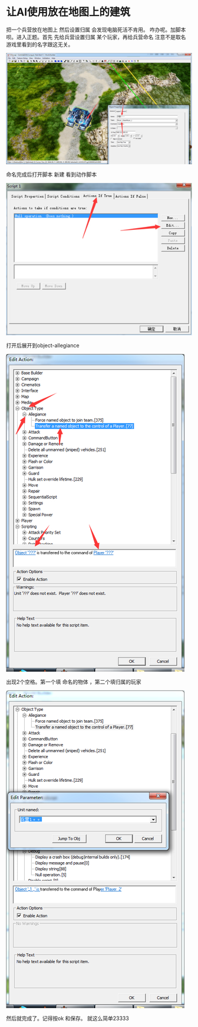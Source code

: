 # 让AI使用放在地图上的建筑

把一个兵营放在地图上 然后设置归属 会发现电脑死活不肯用。 咋办呢。加脚本呗。进入正题。首先 先给兵营设置归属 某个玩家，再给兵营命名 注意不是取名 游戏里看到的名字跟这无关。


![img.png](./img.png)

命名完成后打开脚本 新建 看到动作脚本

![img_1.png](./img_1.png)

打开后展开到object-allegiance

![img_2.png](./img_2.png)

出现2个空格。第一个填 命名的物体 ，第二个填归属的玩家

![img_3.png](./img_3.png)

然后就完成了。记得按ok 和保存。 就这么简单23333